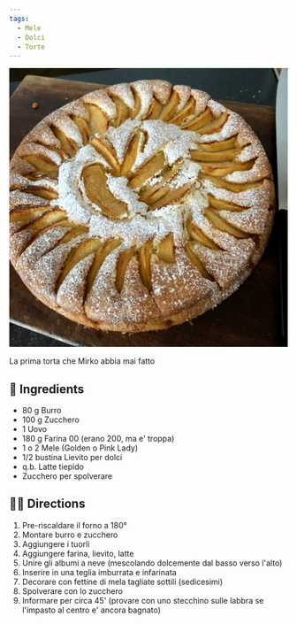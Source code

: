 ```yaml
---
tags:
  - Mele
  - Dolci
  - Torte
---
```


![](../images/torta-di-mele.jpeg)

La prima torta che Mirko abbia mai fatto

## 🧾 Ingredients

- 80 g Burro
- 100 g Zucchero
- 1 Uovo
- 180 g Farina 00 (erano 200, ma e' troppa)
- 1 o 2 Mele (Golden o Pink Lady)
- 1/2 bustina Lievito per dolci
- q.b. Latte tiepido
- Zucchero per spolverare

## 👩‍🍳 Directions

1. Pre-riscaldare il forno a 180°
2. Montare burro e zucchero
3. Aggiungere i tuorli
4. Aggiungere farina, lievito, latte
5. Unire gli albumi a neve (mescolando dolcemente dal basso verso l'alto)
6. Inserire in una teglia imburrata e infarinata
7. Decorare con fettine di mela tagliate sottili (sedicesimi)
8. Spolverare con lo zucchero
9. Informare per circa 45' (provare con uno stecchino sulle labbra se l'impasto al centro e' ancora bagnato)
